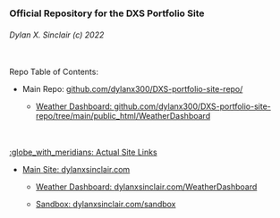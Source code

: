 <h3>Official Repository for the DXS Portfolio Site</h3>
<h6>Dylan X. Sinclair (c) 2022</h6>
<br>
Repo Table of Contents:
<ul>
<li><p>Main Repo: <a href="https://github.com/dylanx300/DXS-portfolio-site-repo/">github.com/dylanx300/DXS-portfolio-site-repo/</p></li>
<ul><li><p>Weather Dashboard: <a href="https://github.com/dylanx300/DXS-portfolio-site-repo/tree/main/public_html/WeatherDashboard">github.com/dylanx300/DXS-portfolio-site-repo/tree/main/public_html/WeatherDashboard</p></li>
<!-- <li><p>Sandbox: <a href="http://dylanxsinclair.com/sandbox">dylanxsinclair.com/sandbox</p></li> -->
<!-- <li><p>Photography: <a href="http://dylanxsinclair.com/Photography">dylanxsinclair.com/Photography</p></li> -->
</ul></ul>
<br>
<br>
:globe_with_meridians: Actual Site Links
<ul>
<li><p>Main Site: <a href="http://dylanxsinclair.com">dylanxsinclair.com</p></li>
<ul><li><p>Weather Dashboard: <a href="http://dylanxsinclair.com/WeatherDashboard">dylanxsinclair.com/WeatherDashboard</p></li>
<li><p>Sandbox: <a href="http://dylanxsinclair.com/sandbox">dylanxsinclair.com/sandbox</p></li>
<!-- <li><p>Photography: <a href="http://dylanxsinclair.com/Photography">dylanxsinclair.com/Photography</p></li> -->
</ul></ul>
